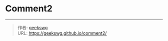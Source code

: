# Comment2


<!--more-->



---

> 作者: [geekswg](https://github.com/geekswg)  
> URL: https://geekswg.github.io/comment2/  

